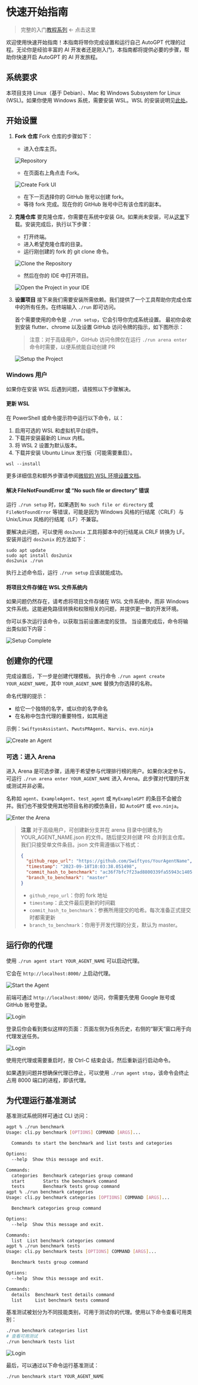 # 快速开始指南

> 完整的入门[教程系列](https://aiedge.medium.com/autogpt-forge-e3de53cc58ec) <- 点击这里

欢迎使用快速开始指南！本指南将带你完成设置和运行自己 AutoGPT 代理的过程。无论你是经验丰富的 AI 开发者还是刚入门，本指南都将提供必要的步骤，帮助你快速开启 AutoGPT 的 AI 开发旅程。

## 系统要求

本项目支持 Linux（基于 Debian）、Mac 和 Windows Subsystem for Linux (WSL)。如果你使用 Windows 系统，需要安装 WSL。WSL 的安装说明见[此处](https://learn.microsoft.com/en-us/windows/wsl/)。

## 开始设置
1. **Fork 仓库**
   Fork 仓库的步骤如下：
   - 进入仓库主页。

   ![Repository](docs/content/imgs/quickstart/001_repo.png)
   - 在页面右上角点击 Fork。

   ![Create Fork UI](docs/content/imgs/quickstart/002_fork.png)
   - 在下一页选择你的 GitHub 账号以创建 fork。
   - 等待 fork 完成。现在你的 GitHub 账号中已有该仓库的副本。

2. **克隆仓库**
   要克隆仓库，你需要在系统中安装 Git。如果尚未安装，可从[这里](https://git-scm.com/downloads)下载。安装完成后，执行以下步骤：
   - 打开终端。
   - 进入希望克隆仓库的目录。
   - 运行刚创建的 fork 的 git clone 命令。

   ![Clone the Repository](docs/content/imgs/quickstart/003_clone.png)

   - 然后在你的 IDE 中打开项目。

   ![Open the Project in your IDE](docs/content/imgs/quickstart/004_ide.png)

4. **设置项目**
    接下来我们需要安装所需依赖。我们提供了一个工具帮助你完成仓库中的所有任务。在终端输入 `./run` 即可访问。

    首个需要使用的命令是 `./run setup`，它会引导你完成系统设置。
    最初你会收到安装 flutter、chrome 以及设置 GitHub 访问令牌的指示，如下图所示：

    > 注意：对于高级用户，GitHub 访问令牌仅在运行 `./run arena enter` 命令时需要，以便系统能自动创建 PR

    ![Setup the Project](docs/content/imgs/quickstart/005_setup.png)

### Windows 用户

如果你在安装 WSL 后遇到问题，请按照以下步骤解决。

#### 更新 WSL
在 PowerShell 或命令提示符中运行以下命令，以：
1. 启用可选的 WSL 和虚拟机平台组件。
2. 下载并安装最新的 Linux 内核。
3. 将 WSL 2 设置为默认版本。
4. 下载并安装 Ubuntu Linux 发行版（可能需要重启）。

```shell
wsl --install
```

更多详细信息和额外步骤请参阅[微软的 WSL 环境设置文档](https://learn.microsoft.com/en-us/windows/wsl/setup/environment)。

#### 解决 FileNotFoundError 或 “No such file or directory” 错误
运行 `./run setup` 时，如果遇到 `No such file or directory` 或 `FileNotFoundError` 等错误，可能是因为 Windows 风格的行结尾（CRLF）与 Unix/Linux 风格的行结尾（LF）不兼容。

要解决此问题，可以使用 `dos2unix` 工具将脚本中的行结尾从 CRLF 转换为 LF。安装并运行 `dos2unix` 的方法如下：

```shell
sudo apt update
sudo apt install dos2unix
dos2unix ./run
```

执行上述命令后，运行 `./run setup` 应该就能成功。

#### 将项目文件存储在 WSL 文件系统内
如果问题仍然存在，请考虑将项目文件存储在 WSL 文件系统中，而非 Windows 文件系统。这能避免路径转换和权限相关的问题，并提供更一致的开发环境。

你可以多次运行该命令，以获取当前设置进度的反馈。
当设置完成后，命令将输出类似如下内容：

![Setup Complete](docs/content/imgs/quickstart/006_setup_complete.png)

## 创建你的代理

完成设置后，下一步是创建代理模板。
执行命令 `./run agent create YOUR_AGENT_NAME`，其中 `YOUR_AGENT_NAME` 替换为你选择的名称。

命名代理的提示：
* 给它一个独特的名字，或以你的名字命名
* 在名称中包含代理的重要特性，如其用途

示例：`SwiftyosAssistant`、`PwutsPRAgent`、`Narvis`、`evo.ninja`

![Create an Agent](docs/content/imgs/quickstart/007_create_agent.png)

### 可选：进入 Arena

进入 Arena 是可选步骤，适用于希望参与代理排行榜的用户。如果你决定参与，可运行 `./run arena enter YOUR_AGENT_NAME` 进入 Arena。此步骤对代理的开发或测试并非必需。

名称如 `agent`、`ExampleAgent`、`test_agent` 或 `MyExampleGPT` 的条目不会被合并。我们也不接受使用其他项目名称的模仿条目，如 `AutoGPT` 或 `evo.ninja`。

![Enter the Arena](docs/content/imgs/quickstart/008_enter_arena.png)

> **注意**
> 对于高级用户，可创建新分支并在 arena 目录中创建名为 YOUR_AGENT_NAME.json 的文件。随后提交并创建 PR 合并到主仓库。我们只接受单文件条目。json 文件需遵循以下格式：
> ```json
> {
>   "github_repo_url": "https://github.com/Swiftyos/YourAgentName",
>   "timestamp": "2023-09-18T10:03:38.051498",
>   "commit_hash_to_benchmark": "ac36f7bfc7f23ad8800339fa55943c1405d80d5e",
>   "branch_to_benchmark": "master"
> }
> ```
> - `github_repo_url`：你的 fork 地址
> - `timestamp`：此文件最后更新的时间戳
> - `commit_hash_to_benchmark`：参赛所用提交的哈希。每次准备正式提交时都需更新
> - `branch_to_benchmark`：你用于开发代理的分支，默认为 master。

## 运行你的代理

使用 `./run agent start YOUR_AGENT_NAME` 可以启动代理。

它会在 `http://localhost:8000/` 上启动代理。

![Start the Agent](docs/content/imgs/quickstart/009_start_agent.png)

前端可通过 `http://localhost:8000/` 访问，你需要先使用 Google 账号或 GitHub 账号登录。

![Login](docs/content/imgs/quickstart/010_login.png)

登录后你会看到类似这样的页面：页面左侧为任务历史，右侧的“聊天”窗口用于向代理发送任务。

![Login](docs/content/imgs/quickstart/011_home.png)

使用完代理或需要重启时，按 Ctrl-C 结束会话，然后重新运行启动命令。

如果遇到问题并想确保代理已停止，可以使用 `./run agent stop`，该命令会终止占用 8000 端口的进程，即该代理。

## 为代理运行基准测试

基准测试系统同样可通过 CLI 访问：

```bash
agpt % ./run benchmark
Usage: cli.py benchmark [OPTIONS] COMMAND [ARGS]...

  Commands to start the benchmark and list tests and categories

Options:
  --help  Show this message and exit.

Commands:
  categories  Benchmark categories group command
  start       Starts the benchmark command
  tests       Benchmark tests group command
agpt % ./run benchmark categories
Usage: cli.py benchmark categories [OPTIONS] COMMAND [ARGS]...

  Benchmark categories group command

Options:
  --help  Show this message and exit.

Commands:
  list  List benchmark categories command
agpt % ./run benchmark tests
Usage: cli.py benchmark tests [OPTIONS] COMMAND [ARGS]...

  Benchmark tests group command

Options:
  --help  Show this message and exit.

Commands:
  details  Benchmark test details command
  list     List benchmark tests command
```

基准测试被划分为不同技能类别，可用于测试你的代理。使用以下命令查看可用类别：
```bash
./run benchmark categories list
# 查看可用测试
./run benchmark tests list
```

![Login](docs/content/imgs/quickstart/012_tests.png)

最后，可以通过以下命令运行基准测试：

```bash
./run benchmark start YOUR_AGENT_NAME

```


